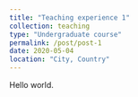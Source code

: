 ```yaml
---
title: "Teaching experience 1"
collection: teaching
type: "Undergraduate course"
permalink: /post/post-1
date: 2020-05-04
location: "City, Country"
---
```


Hello world.
